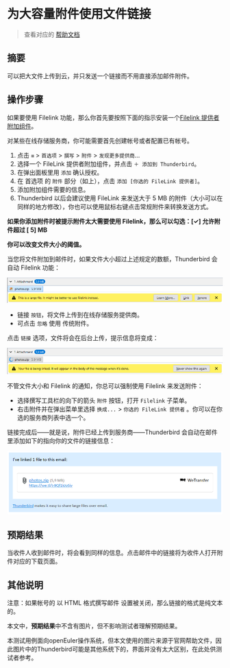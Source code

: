# 为大容量附件使用文件链接

> 查看对应的 [帮助文档](https://support.mozilla.org/zh-CN/kb/filelink-large-attachments)

## 摘要

可以把大文件上传到云，并只发送一个链接而不用直接添加邮件附件。

## 操作步骤

如果要使用 Filelink 功能，那么你首先要按照下面的指示安装一个[Filelink 提供者附加组件](https://addons.thunderbird.net/thunderbird/tag/filelink)。

对某些在线存储服务商，你可能需要首先创建帐号或者配置已有帐号。

1. 点击 `≡` > `首选项` > `撰写` > `附件` > `发现更多提供商`...
2. 选择一个 FileLink 提供者附加组件，并点击 `＋ 添加到 Thunderbird`。
3. 在弹出面板里用 `添加` 确认授权。
4. 在 首选项 的 `附件` 部分（如上），点击 `添加 [你选的 FileLink 提供者]`。
5. 添加附加组件需要的信息。
6. Thunderbird 以后会建议使用 FileLink 来发送大于 5 MB 的附件（大小可以在同样的地方修改），你也可以使用鼠标右键点击常规附件来转换发送方式。

**如果你添加附件时被提示附件太大需要使用 Filelink，那么可以勾选：[✓] 允许附件超过 [ 5] MB**

**你可以改变文件大小的阈值。**

当您将文件附加到邮件时，如果文件大小超过上述规定的数额，Thunderbird 会自动 Filelink 功能：

![为大容量附件使用文件链接-1](./img/为大容量附件使用文件链接-1.png)

*  链接 `按钮`，将文件上传到在线存储服务提供商。
* 可点击 `忽略` 使用 传统附件。

点击 `链接` 选项，文件将会在后台上传，提示信息将变成：

![为大容量附件使用文件链接-2](./img/为大容量附件使用文件链接-2.png)

不管文件大小和 Filelink 的通知，你总可以强制使用 Filelink 来发送附件：

* 选择撰写工具栏的向下的箭头 `附件` 按钮，打开 `Filelink` 子菜单。
* 右击附件并在弹出菜单里选择 `换成...` > `你选的 FileLink 提供者` 。你可以在你选的服务商列表中选一个。

链接完成后——就是说，附件已经上传到服务商——Thunderbird 会自动在邮件里添加如下的指向你的文件的链接信息：

![为大容量附件使用文件链接-3](./img/为大容量附件使用文件链接-3.png)

## 预期结果

当收件人收到邮件时，将会看到同样的信息。点击邮件中的链接将为收件人打开附件对应的下载页面。

## 其他说明

注意：如果帐号的 以 HTML 格式撰写邮件 设置被关闭，那么链接的格式是纯文本的。

本文中，**预期结果**中不含有图片，但不影响测试者理解预期结果。

本测试用例面向openEuler操作系统，但本文使用的图片来源于官网帮助文件，因此图片中的Thunderbird可能是其他系统下的，界面并没有太大区别，在此处供测试者参考。
